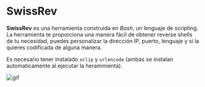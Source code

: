 # SwissRev
**SwissRev** es una herramienta construida en *Bash*, un lenguaje de scripting. La herramienta te proporciona una manera fácil de obtener reverse shells de tu necesidad, puedes personalizar la dirección IP, puerto, lenguaje y si la quieres codificada de alguna manera.

Es necesario tener instalado `xclip` y `urlencode` (ambas se instalan automaticamente al ejecutar la herammienta).

![gif](https://github.com/xdann1/SwissRev/blob/main/media/SwissRev.gif)
